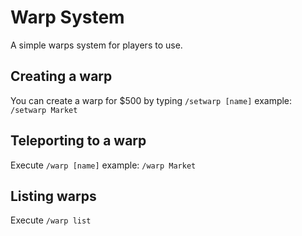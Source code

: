 # Warp System

A simple warps system for players to use.

## Creating a warp

You can create a warp for $500 by typing `/setwarp [name]` example: `/setwarp Market`

## Teleporting to a warp

Execute `/warp [name]` example: `/warp Market`

## Listing warps

Execute `/warp list`
